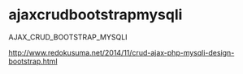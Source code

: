 ajaxcrudbootstrapmysqli
=======================
AJAX_CRUD_BOOTSTRAP_MYSQLI

http://www.redokusuma.net/2014/11/crud-ajax-php-mysqli-design-bootstrap.html
